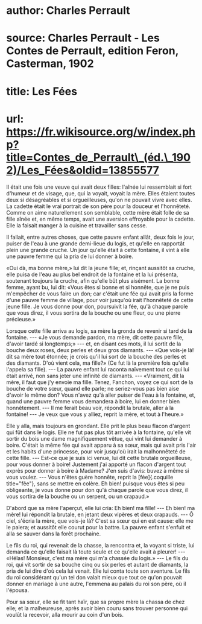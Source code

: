 # author: Charles Perrault
# source: Charles Perrault - Les Contes de Perrault, edition Feron, Casterman, 1902
# title: Les Fées
# url: https://fr.wikisource.org/w/index.php?title=Contes_de_Perrault\_(éd.\_1902)/Les_Fées&oldid=13855577

Il était une fois une veuve qui avait deux filles: l'aînée lui
ressemblait si fort d'humeur et de visage, que, qui la voyait, voyait la
mère. Elles étaient toutes deux si désagréables et si orgueilleuses,
qu'on ne pouvait vivre avec elles. La cadette était le vrai portrait de
son père pour la douceur et l'honnêteté. Comme on aime naturellement son
semblable, cette mère était folle de sa fille aînée et, en même temps,
avait une aversion effroyable pour la cadette. Elle la faisait manger à
la cuisine et travailler sans cesse.

Il fallait, entre autres choses, que cette pauvre enfant allât, deux
fois le jour, puiser de l'eau à une grande demi-lieue du logis, et
qu'elle en rapportât plein une grande cruche. Un jour qu'elle était à
cette fontaine, il vint à elle une pauvre femme qui la pria de lui
donner à boire.

«Oui dà, ma bonne mère,» lui dit la jeune fille; et, rinçant aussitôt
sa cruche, elle puisa de l'eau au plus bel endroit de la fontaine et la
lui présenta, soutenant toujours la cruche, afin qu'elle bût plus
aisément. La bonne femme, ayant bu, lui dit: «Vous êtes si bonne et si
honnête, que je ne puis m'empêcher de vous faire un don; car c'était
une fée qui avait pris la forme d'une pauvre femme de village, pour voir
jusqu'où irait l'honnêteté de cette jeune fille. Je vous donne pour don,
poursuivit la fée, qu'à chaque parole que vous direz, il vous sortira de
la bouche ou une fleur, ou une pierre précieuse.»

Lorsque cette fille arriva au logis, sa mère la gronda de revenir si
tard de la fontaine. --- «Je vous demande pardon, ma mère, dit cette
pauvre fille, d'avoir tardé si longtemps;»  ---
et, en disant ces mots, il lui sortit de la bouche deux roses, deux
perles et deux gros diamants. --- «Que vois-je là! dit sa mère tout
étonnée; je crois qu'il lui sort de la bouche des perles et des
diamants. D'où vient cela, ma fille?» (Ce fut là la première fois
qu'elle l'appela sa fille). --- La pauvre enfant lui raconta naïvement
tout ce qui lui était arrivé, non sans jeter une infinité de diamants.
--- «Vraiment, dit la mère, il faut que j'y envoie ma fille. Tenez,
Fanchon, voyez ce qui sort de la bouche de votre sœur, quand elle
parle; ne seriez-vous pas bien aise d'avoir le même don? Vous n'avez
qu'à aller puiser de l'eau à la fontaine, et, quand une pauvre femme
vous demandera à boire, lui en donner bien honnêtement. --- Il me ferait
beau voir, répondit la brutale, aller à la fontaine! --- Je veux que
vous y alliez, reprit la mère, et tout à l'heure.»

Elle y alla, mais toujours en grondant. Elle prit le plus beau flacon
d'argent qui fût dans le logis. Elle ne fut pas plus tôt arrivée à la
fontaine, qu'elle vit sortir du bois une dame magnifiquement vêtue, qui
vint lui demander à boire. C'était la même fée qui avait apparu à sa
sœur, mais qui avait pris l'air et les habits d'une princesse, pour voir
jusqu'où irait la malhonnêteté de cette fille. --- Est-ce que je suis
ici venue, lui dit cette brutale orgueilleuse, pour vous donner à
boire! Justement j'ai apporté un flacon d'argent tout exprès pour
donner à boire à Madame? J'en suis d'avis: buvez à même si vous
voulez.   --- Vous n'êtes guère honnête, reprit la
[fée]{.coquille title="fêe"}, sans se mettre en colère. Eh bien!
puisque vous êtes si peu obligeante, je vous donne pour don qu'à chaque
parole que vous direz, il vous sortira de la bouche ou un serpent, ou un
crapaud.»

D'abord que sa mère l'aperçut, elle lui cria: Eh bien! ma fille! ---
Eh bien! ma mère! lui répondit la brutale, en jetant deux vipères et
deux crapauds. --- Ô ciel, s'écria la mère, que vois-je là? C'est sa
sœur qui en est cause: elle me le paiera; et aussitôt elle courut pour
la battre. La pauvre enfant s'enfuit et alla se sauver dans la forêt
prochaine.

Le fils du roi, qui revenait de la chasse, la rencontra et, la voyant si
triste, lui demanda ce qu'elle faisait là toute seule et ce qu'elle
avait à pleurer! --- «Hélas! Monsieur, c'est ma  mère
qui m'a chassée du logis.» --- Le fils du roi, qui vit sortir de sa
bouche cinq ou six perles et autant de diamants, la pria de lui dire
d'où cela lui venait. Elle lui conta toute son aventure. Le fils du roi
considérant qu'un tel don valait mieux que tout ce qu'on pouvait donner
en mariage à une autre, l'emmena au palais du roi son père, où il
l'épousa.

Pour sa sœur, elle se fit tant haïr, que sa propre mère la chassa de
chez elle; et la malheureuse, après avoir bien couru sans trouver
personne qui voulût la recevoir, alla mourir au coin d'un bois.


